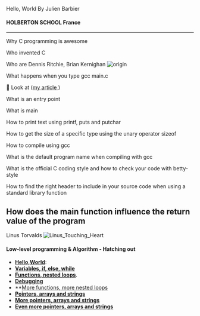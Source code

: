  Hello, World
By Julien Barbier

#### HOLBERTON SCHOOL France

------------------------  

Why C programming is awesome

Who invented C

Who are Dennis Ritchie, Brian Kernighan 
![origin](https://user-images.githubusercontent.com/96126445/156945268-debe3238-1e8b-4235-ad3d-45ef30924a0a.jpg)


What happens when you type gcc main.c

📜
Look at ([my article ](https://medium.com/@sihambadyine))

What is an entry point

What is main

How to print text using printf, puts and putchar

How to get the size of a specific type using the unary operator sizeof

How to compile using gcc

What is the default program name when compiling with gcc

What is the official C coding style and how to check your code with betty-style

How to find the right header to include in your source code when using a standard
library function

How does the main function influence the return value of the program
------------------------  
Linus Torvalds
![Linus_Touching_Heart](https://user-images.githubusercontent.com/96126445/156945447-9064595a-b98f-4282-a178-53f3cbac674c.gif)

#### Low-level programming & Algorithm - Hatching out

- **[Hello,World](0x00)**: 
- **[Variables, if, else, while](0x01)**
- **[Functions, nested loops](0x02)**.
- **[Debugging](0x03)**
- **[More functions, more nested loops](0x04)
- **[Pointers, arrays and strings](0x05)**
- **[More pointers, arrays and strings](0x06)**
- **[Even more pointers, arrays and strings ](0x07)**




